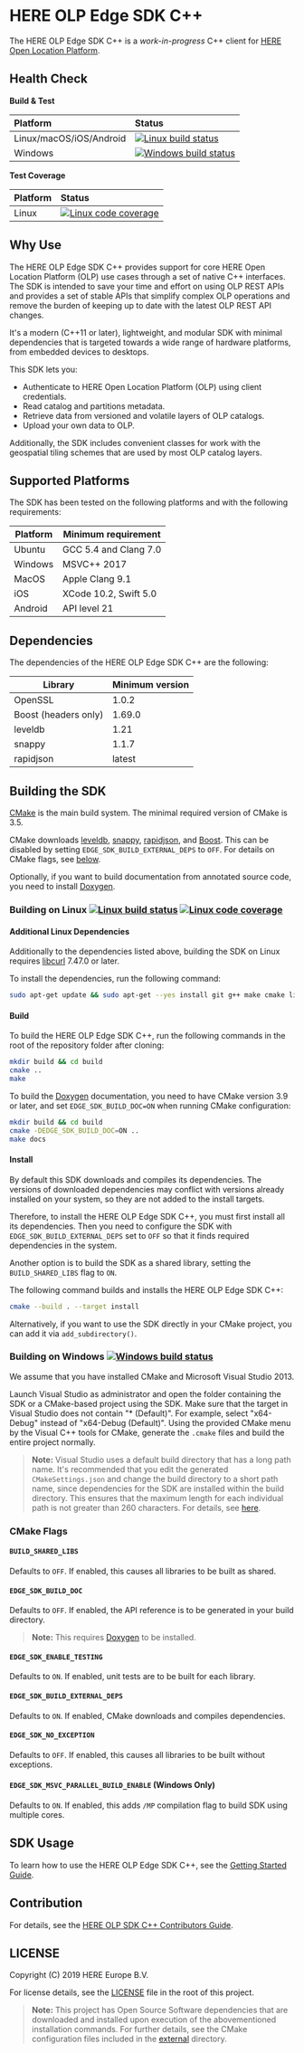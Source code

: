 # HERE OLP Edge SDK C++

The HERE OLP Edge SDK C++ is a _work-in-progress_ C++ client for [HERE Open Location Platform](https://platform.here.com).

## Health Сheck

**Build & Test**

| Platform                       | Status                          |
| :----------------------------- | :------------------------------ |
| Linux/macOS/iOS/Android        | [![Linux build status][1]][2]   |
| Windows                        | [![Windows build status][3]][4] |

**Test Coverage**

| Platform                       | Status                          |
| :----------------------------- | :------------------------------ |
| Linux                          | [![Linux code coverage][5]][6]  |

[1]: https://travis-ci.com/heremaps/here-olp-edge-sdk-cpp.svg?branch=master
[2]: https://travis-ci.com/heremaps/here-olp-edge-sdk-cpp
[3]: https://dev.azure.com/heremaps/github/_apis/build/status/heremaps.here-olp-edge-sdk-cpp?branchName=master
[4]: https://dev.azure.com/heremaps/github/_build/latest?definitionId=1&branchName=master
[5]: https://codecov.io/gh/heremaps/here-olp-edge-sdk-cpp/branch/master/graph/badge.svg
[6]: https://codecov.io/gh/heremaps/here-olp-edge-sdk-cpp/

## Why Use

The HERE OLP Edge SDK C++ provides support for core HERE Open Location Platform (OLP) use cases through a set of native C++ interfaces. The SDK is intended to save your time and effort on using OLP REST APIs and provides a set of stable APIs that simplify complex OLP operations and remove the burden of keeping up to date with the latest OLP REST API changes.

It's a modern (C++11 or later), lightweight, and modular SDK with minimal dependencies that is targeted towards a wide range of hardware platforms, from embedded devices to desktops.

This SDK lets you:

* Authenticate to HERE Open Location Platform (OLP) using client credentials.
* Read catalog and partitions metadata.
* Retrieve data from versioned and volatile layers of OLP catalogs.
* Upload your own data to OLP.

Additionally, the SDK includes convenient classes for work with the geospatial tiling schemes that are used by most OLP catalog layers.

## Supported Platforms

The SDK has been tested on the following platforms and with the following requirements:

| Platform | Minimum requirement |
| ------- | -------- |
| Ubuntu | GCC 5.4 and Clang 7.0 |
| Windows | MSVC++ 2017  |
| MacOS | Apple Clang 9.1 |
| iOS |  XCode 10.2, Swift 5.0 |
| Android |  API level 21 |

## Dependencies

The dependencies of the HERE OLP Edge SDK C++ are the following:

| Library   | Minimum version |
| --------- | --------------- |
| OpenSSL   | 1.0.2 |
| Boost (headers only) | 1.69.0 |
| leveldb   | 1.21 |
| snappy    | 1.1.7 |
| rapidjson | latest |

## Building the SDK

[CMake](https://cmake.org/download/) is the main build system. The minimal required version of CMake is 3.5.

CMake downloads [leveldb](https://github.com/google/leveldb), [snappy](https://github.com/google/snappy), [rapidjson](https://github.com/Tencent/rapidjson), and [Boost](https://www.boost.org/). This can be disabled by setting `EDGE_SDK_BUILD_EXTERNAL_DEPS` to `OFF`. For details on CMake flags, see [below](#cmake-flags).

Optionally, if you want to build documentation from annotated source code, you need to install [Doxygen](http://www.doxygen.nl/).

### Building on Linux [![Linux build status][1]][2] [![Linux code coverage][5]][6]

#### Additional Linux Dependencies

Additionally to the dependencies listed above, building the SDK on Linux requires [libcurl](https://curl.haxx.se/download.html) 7.47.0 or later.

To install the dependencies, run the following command:

```bash
sudo apt-get update && sudo apt-get --yes install git g++ make cmake libssl-dev libcurl4-openssl-dev libboost-all-dev
```

#### Build

To build the HERE OLP Edge SDK C++, run the following commands in the root of the repository folder after cloning:

```bash
mkdir build && cd build
cmake ..
make
```

To build the [Doxygen](http://www.doxygen.nl/) documentation, you need to have CMake version 3.9 or later, and set `EDGE_SDK_BUILD_DOC=ON` when running CMake configuration:

```bash
mkdir build && cd build
cmake -DEDGE_SDK_BUILD_DOC=ON ..
make docs
```

#### Install

By default this SDK downloads and compiles its dependencies. The versions of downloaded dependencies may conflict with versions already installed on your system, so they are not added to the install targets.

Therefore, to install the HERE OLP Edge SDK C++, you must first install all its dependencies. Then you need to configure the SDK with `EDGE_SDK_BUILD_EXTERNAL_DEPS` set to `OFF` so that it finds required dependencies in the system.

Another option is to build the SDK as a shared library, setting the `BUILD_SHARED_LIBS` flag to `ON`.

The following command builds and installs the HERE OLP Edge SDK C++:

```bash
cmake --build . --target install
```

Alternatively, if you want to use the SDK directly in your CMake project, you can add it via `add_subdirectory()`.

### Building on Windows [![Windows build status][3]][4]

We assume that you have installed CMake and Microsoft Visual Studio 2013.

Launch Visual Studio as administrator and open the folder containing the SDK or a CMake-based project using the SDK. Make sure that the target in Visual Studio does not contain "* (Default)". For example, select "x64-Debug" instead of "x64-Debug (Default)".
Using the provided CMake menu by the Visual C++ tools for CMake, generate the `.cmake` files and build the entire project normally.

> **Note:**
> Visual Studio uses a default build directory that has a long path name. It's recommended that you edit the generated `CMakeSettings.json` and change the build directory to a short path name, since dependencies for the SDK are installed within the build directory. This ensures that the maximum length for each individual path is not greater than 260 characters. For details, see [here](https://docs.microsoft.com/en-us/windows/desktop/fileio/naming-a-file).

### CMake Flags

#### `BUILD_SHARED_LIBS`

Defaults to `OFF`. If enabled, this causes all libraries to be built as shared.

#### `EDGE_SDK_BUILD_DOC`

Defaults to `OFF`. If enabled, the API reference is to be generated in your build directory.

> **Note:**
> This requires [Doxygen](http://www.doxygen.nl/) to be installed.

#### `EDGE_SDK_ENABLE_TESTING`

Defaults to `ON`. If enabled, unit tests are to be built for each library.

#### `EDGE_SDK_BUILD_EXTERNAL_DEPS`

Defaults to `ON`. If enabled, CMake downloads and compiles dependencies.

#### `EDGE_SDK_NO_EXCEPTION`

Defaults to `OFF`. If enabled, this causes all libraries to be built without exceptions.

#### `EDGE_SDK_MSVC_PARALLEL_BUILD_ENABLE` (Windows Only)

Defaults to `ON`. If enabled, this adds `/MP` compilation flag to build SDK using multiple cores.

## SDK Usage

To learn how to use the HERE OLP Edge SDK C++, see the [Getting Started Guide](docs/GettingStartedGuide.md).

## Contribution

For details, see the [HERE OLP SDK C++ Contributors Guide](CONTRIBUTING.md).

## LICENSE

Copyright (C) 2019 HERE Europe B.V.

For license details, see the [LICENSE](LICENSE) file in the root of this project.

> **Note:**
> This project has Open Source Software dependencies that are downloaded and installed upon execution of the abovementioned installation commands. For further details, see the CMake configuration files included in the [external](/external) directory.
